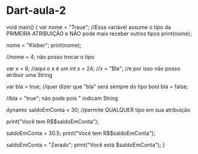 # Dart-aula-2

void main() {
  var nome = "Traue"; //Essa variável assume o tipo da PRIMEIRA ATRIBUIÇÃO e NÃO pode mais receber outros tipos
  print(nome);

  nome = "Kleber";
  print(nome);

  //nome = 4; não posso trocar o tipo

  var x = 6; //aqui o x é um int
  x = 24;
  //x = "Bla"; //e por isso não posso atribuir uma String

  var bla = true; //quer dizer que "bla" será sempre do tipo bool
  bla = false;

  //bla = "true"; não pode pois " indicam String

  dynamic saldoEmConta = 30; //permite QUALQUER tipo em sua atribuição

  print("Você tem R\$$saldoEmConta");

  saldoEmConta = 30.5;
  print("Você tem R\$$saldoEmConta");
  
  saldoEmConta = "Zerado";
  print("Você está $saldoEmConta");
}
